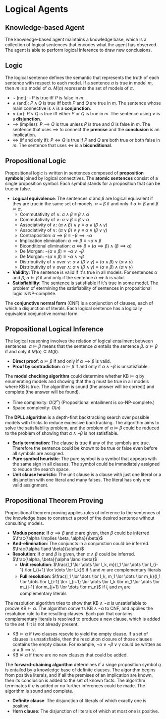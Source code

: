 # Logical Agents

## Knowledge-based Agent

The knowledge-based agent maintains a knowledge base, which is a collection of logical sentences that encodes what the agent has observed. The agent is able to perform logical inference to draw new conclusions.

## Logic

The logical sentence defines the semantic that represents the truth of each sentence with respect to each model. If a sentence $\alpha$ is true in model $m$, then $m$ is a model of $\alpha$. $M(\alpha)$ represents the set of models of $\alpha$.

- $\lnot$ (not): $\lnot P$ is true iff $P$ is false in $m$.
- $\land$ (and): $P \land Q$ is true iff both $P$ and $Q$ are true in $m$. The sentence whose main connective is $\land$ is a **conjunction**.
- $\lor$ (or): $P \lor Q$ is true iff either $P$ or $Q$ is true in $m$. The sentence using $\lor$ is a **disjunction**.
- $\implies$ (implies): $P \implies Q$ is true unless $P$ is true and $Q$ is false in $m$. The sentence that uses $\implies$ to connect the **premise** and the **conclusion** is an implication.
- $\iff$ (if and only if): $P \iff Q$ is true if $P$ and $Q$ are both true or both false in $m$. The sentence that uses $\iff$ is a **biconditional**.

## Propositional Logic

Propositional logic is written in sentences composed of **proposition symbols** joined by logical connectives. The **atomic sentences** consist of a single proposition symbol. Each symbol stands for a proposition that can be true or false.

- **Logical equivalence**: The sentences $\alpha$ and $\beta$ are logical equivalent if they are true in the same set of models. $\alpha \equiv \beta$ if and only if $\alpha \models \beta$ and $\beta \models \alpha$.
  - Commutativity of $\land$: $\alpha \land \beta \equiv \beta \land \alpha$
  - Commutativity of $\lor$: $\alpha \lor \beta \equiv \beta \lor \alpha$
  - Associativity of $\land$: $(\alpha \land \beta) \land \gamma \equiv \alpha \land (\beta \land \gamma)$
  - Associativity of $\lor$: $(\alpha \lor \beta) \lor \gamma \equiv \alpha \lor (\beta \lor \gamma)$
  - Contraposition: $\alpha \implies \beta \equiv \lnot \beta \implies \lnot \alpha$
  - Implication elimination: $\alpha \implies \beta \equiv \lnot \alpha \lor \beta$
  - Biconditional elimination: $\alpha \iff \beta \equiv (\alpha \implies \beta) \land (\beta \implies \alpha)$
  - De Morgan: $\lnot (\alpha \land \beta) \equiv \lnot \alpha \lor \lnot \beta$
  - De Morgan: $\lnot (\alpha \lor \beta) \equiv \lnot \alpha \land \lnot \beta$
  - Distributivity of $\land$ over $\lor$: $\alpha \land (\beta \lor \gamma) \equiv (\alpha \land \beta) \lor (\alpha \land \gamma)$
  - Distributivity of $\lor$ over $\land$: $\alpha \lor (\beta \land \gamma) \equiv (\alpha \lor \beta) \land (\alpha \lor \gamma)$
- **Validity**: The sentence is valid if it's true in all models. For sentences $\alpha$ and $\beta$, $\alpha \models \beta$ if and only if the sentence $a \implies b$ is valid.
- **Satisfiability**: The sentence is satisfiable if it's true in some model. The problem of etermining the satisfiability of sentences in propositional logic is NP-complete.

The **conjunctive normal form** (CNF) is a conjunction of clauses, each of which a disjunction of literals. Each logical sentence has a logically equivalent conjunctive normal form.

## Propositional Logical Inference

The logical reasoning involves the relation of logical entailment between sentences. $\alpha \models \beta$ means that the sentence $\alpha$ entails the sentence $\beta$. $\alpha \models \beta$ if and only if $M(\alpha) \subseteq M(\beta)$.

- **Direct proof**: $\alpha \models \beta$ if and only if $\alpha \implies \beta$ is valid.
- **Proof by contradiction**:  $\alpha \models \beta$ if and only if $\alpha \land \lnot \beta$ is unsatisfiable.

The **model checking algorithm** could determine whether $\text{KB} \models q$ by enumerating models and showing that the $q$ must be true in all models where $\text{KB}$ is true. The algorithm is sound (the answer will be correct) and complete (the answer will be found).

- Time complexity: $O(2^n)$ (Propositional entailment is co-NP-complete.)
- Space complexity: $O(n)$

The **DPLL algorithm** is a depth-first backtracking search over possible models with tricks to reduce excessive backtracking. The algorithm aims to solve the satisfiability problem, and the problem of $\alpha \models \beta$ could be reduced to the problem of showing that $\alpha \land \lnot \beta$ is not satisfiable.

- **Early termination**: The clause is true if any of the symbols are true. Therefore the sentence could be known to be true or false even before all symbols are assigned.
- **Pure symbol heuristic**: The pure symbol is a symbol that appears with the same sign in all clauses. The symbol could be immediately assigned to reduce the search space.
- **Unit clause heuristic**: The unit clause is a clause with just one literal or a disjunction with one literal
and many falses. The literal has only one valid assignment.

## Propositional Theorem Proving

Propositional theorem proving applies rules of inference to the sentences of the knowledge base to construct a proof of the desired sentence without consulting models.

- **Modus ponens**: If $\alpha \implies \beta$ and $\alpha$ are given, then $\beta$ could be inferred. $\frac{\alpha \implies \beta, \alpha}{\beta}$
- **And-elimination**: The conjuncts in a conjunction could be inferred. $\frac{\alpha \land \beta}{\alpha}$
- **Resolution**: If $\alpha$ and $\beta$ is given, then $\alpha \land \beta$ could be inferred. $\frac{\alpha, \beta}{\alpha \land \beta}$
  - **Unit resolution**: $\frac{l_1 \lor \dots \lor l_k, m}{l_1 \lor \dots \lor l_{i-1} \lor l_{i+1} \lor \dots \lor l_k}$ if $l_i$ and $m$ are complementary literals
  - **Full resolution**: $\frac{l_1 \lor \dots \lor l_k, m_1 \lor \dots \lor m_k}{l_1 \lor \dots \lor l_{i-1} \lor l_{i+1} \lor \dots \lor l_k \lor m_1 \lor \dots \lor m_{j-1} \lor m_{j+1} \lor \dots \lor m_n}$ if $l_i$ and $m_j$ are complementary literals

The resolution algorithm tries to show that $\text{KB} \land \lnot \alpha$ is unsatisfiable to proove $\text{KB} \models \alpha$. The algorithm converts $\text{KB} \land \lnot \alpha$ to CNF, and applies the resolution rule to the resulting clauses. Each pair that contains complementary literals is resolved to produce a new clause, which is added to the set if it is not already present.

- $\text{KB} \models \alpha$ if two clauses resovle to yield the empty clause. If a set of clauses is unsatisfiable, then the resolution closure of those clauses contains the empty clause. For example, $\lnot \alpha \lor \lnot \beta \lor \gamma$ could be written as $\alpha \land \beta \implies \gamma$.
- $\text{KB} \not \models \alpha$ if there are no new clauses that could be added.

The **forward-chaining algorithm** determines if a singe proposition symbol $q$ is entailed by a knowledge base of definite clauses. The algorithm begins from positive literals, and if all the premises of an implication are known, then its conclusion is added to the set of known facts. The algorithm terminates if $q$ is added or no further inferences could be made. The algorithm is sound and complete.

- **Definite clause**: The disjunction of literals of which exactly one is positive.
- **Horn clause**: The disjunction of literals of which at most one is positive.

